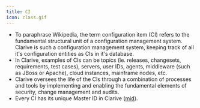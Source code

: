 ```yaml
---
title: CI
icon: class.gif
---
```

* To paraphrase Wikipedia, the term configuration item (CI) refers to the fundamental structural 
unit of a configuration management system. Clarive is such a configuration management system, 
keeping track of all it's configuration entities as CIs in it's database. 
* In Clarive, examples of CIs can be topics (ie. releases, changesets, requirements, test cases), 
servers, user IDs, agents, middleware (such as JBoss or Apache), cloud instances, mainframe nodes, etc. 
* Clarive oversees the life of the CIs through a combination of processes and tools by implementing and enabling the fundamental 
elements of security, change management and audits. 
* Every CI has its unique Master ID in Clarive ([mid](concepts/mid)).
